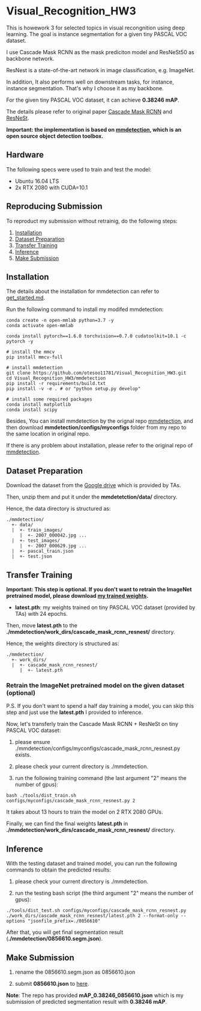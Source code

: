 # Visual_Recognition_HW3
This is howework 3 for selected topics in visual recongnition using deep learning. The goal is instance segmentation for a given tiny PASCAL VOC dataset.

I use Cascade Mask RCNN as the mask prediciton model and ResNeSt50 as backbone network.

ResNest is a state-of-the-art network in image classification, e.g. ImageNet. 

In addition, It also performs well on downstream tasks, for instance, instance segmentation. That's why I choose it as my backbone.

For the given tiny PASCAL VOC dataset, it can achieve **0.38246 mAP**.

The details please refer to original paper [Cascade Mask RCNN](https://ieeexplore.ieee.org/stamp/stamp.jsp?tp=&arnumber=8917599) and [ResNeSt](https://arxiv.org/pdf/2004.08955.pdf).

**Important: the implementation is based on [mmdetection](https://github.com/open-mmlab/mmdetection), which is an open source object detection toolbox.**

## Hardware
The following specs were used to train and test the model:
- Ubuntu 16.04 LTS
- 2x RTX 2080 with CUDA=10.1

## Reproducing Submission
To reproduct my submission without retrainig, do the following steps:
1. [Installation](#installation)
2. [Dataset Preparation](#dataset-preparation)
3. [Transfer Training](#transfer-training)
4. [Inference](#inference)
5. [Make Submission](#make-submission)

## Installation
The details about the installation for mmdetection can refer to [get_started.md](mmdetection/docs/get_started.md).

Run the following command to install my modifed mmdetection:

```shell
conda create -n open-mmlab python=3.7 -y
conda activate open-mmlab

conda install pytorch==1.6.0 torchvision==0.7.0 cudatoolkit=10.1 -c pytorch -y

# install the mmcv
pip install mmcv-full

# install mmdetection
git clone https://github.com/otesoo11781/Visual_Recognition_HW3.git
cd Visual_Recognition_HW3/mmdetection
pip install -r requirements/build.txt
pip install -v -e . # or "python setup.py develop"

# install some required packages
conda install matplotlib
conda install scipy
```

Besides, You can install mmdetection by the orignal repo [mmdetection](https://github.com/open-mmlab/mmdetection), and then download **mmdetection/configs/myconfigs** folder from my repo to the same location in original repo. 

If there is any problem about installation, please refer to the original repo of [mmdetection](https://github.com/open-mmlab/mmdetection).

## Dataset Preparation
Download the dataset from the [Google drive](https://drive.google.com/drive/folders/1fGg03EdBAxjFumGHHNhMrz2sMLLH04FK) which is provided by TAs.

Then, unzip them and put it under the **mmdetetction/data/** directory.

Hence, the data directory is structured as:
```
./mmdetection/
  +- data/
  |  +- train_images/
     |  +- 2007_000042.jpg ...
  |  +- test_images/
     |  +- 2007_000629.jpg ...
  |  +- pascal_train.json
  |  +- test.json
```

## Transfer Training
**Important: This step is optional. If you don't want to retrain the ImageNet pretrained model, please download [my trained weights](https://drive.google.com/file/d/1UOZ7AEisLbKZkZhwHsd8rVqxsKE9J13x/view?usp=sharing).**

- **latest.pth**: my weights trained on tiny PASCAL VOC dataset (provided by TAs) with 24 epochs. 

Then, move **latest.pth** to the **./mmdetection/work_dirs/cascade_mask_rcnn_resnest/** directory.

Hence, the weights directory is structured as:
```
./mmdetection/
  +- work_dirs/
  |  +- cascade_mask_rcnn_resnest/
     |  +- latest.pth
```

### Retrain the ImageNet pretrained model on the given dataset (optional)
P.S. If you don't want to spend a half day training a model, you can skip this step and just use the **latest.pth** I provided to inference. 

Now, let's transferly train the Cascade Mask RCNN + ResNeSt on tiny PASCAL VOC dataset:

1. please ensure ./mmdetection/configs/myconfigs/cascade_mask_rcnn_resnest.py exists.

2. please check your current directory is ./mmdetection.

3. run the following training command (the last argument "2" means the number of gpus):

```
bash ./tools/dist_train.sh configs/myconfigs/cascade_mask_rcnn_resnest.py 2
```

It takes about 13 hours to train the model on 2 RTX 2080 GPUs.

Finally, we can find the final weights **latest.pth** in **./mmdetection/work_dirs/cascade_mask_rcnn_resnest/** directory.


## Inference
With the testing dataset and trained model, you can run the following commands to obtain the predicted results:

1. please check your current directory is ./mmdetection.

2. run the testing bash script (the third argument "2" means the number of gpus):

```
./tools/dist_test.sh configs/myconfigs/cascade_mask_rcnn_resnest.py ./work_dirs/cascade_mask_rcnn_resnest/latest.pth 2 --format-only --options "jsonfile_prefix=./0856610"
```

After that, you will get final segmentation result (**./mmdetection/0856610.segm.json**).


## Make Submission
1. rename the 0856610.segm.json as 0856610.json

2. submit **0856610.json** to [here](https://drive.google.com/drive/folders/1VhuHvCyz2CH4yzDreyVTwhZiOFbQB09B).

**Note**: The repo has provided **mAP_0.38246_0856610.json** which is my submission of predicted segmentation result with **0.38246 mAP**.


